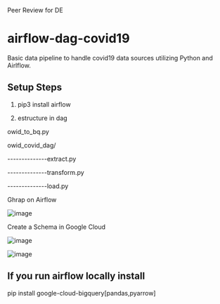 Peer Review for DE

# airflow-dag-covid19
Basic data pipeline to handle covid19 data sources utilizing Python and Airlflow.

## Setup Steps

1. pip3 install airflow

2. estructure in dag

owid_to_bq.py

owid_covid_dag/

--------------extract.py

--------------transform.py

--------------load.py

Ghrap on Airflow

![image](https://user-images.githubusercontent.com/31247855/215329871-2b46d5ee-bbc1-4642-8bdf-a767516985f6.png)

Create a Schema in Google Cloud

![image](https://user-images.githubusercontent.com/31247855/215330175-1fde5a42-2126-4c64-ac1c-b432067695cf.png)

![image](https://user-images.githubusercontent.com/31247855/215330109-1cd77003-750c-449f-a3af-fd86375ff086.png)

## If you run airflow locally install 

pip install google-cloud-bigquery[pandas,pyarrow]

